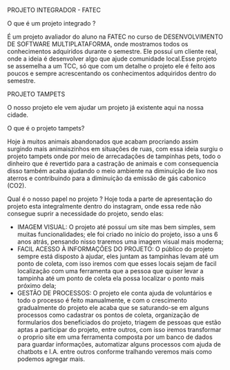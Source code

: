 PROJETO INTEGRADOR - FATEC 


O que é um projeto integrado ?

  É um projeto avaliador do aluno na FATEC no curso de DESENVOLVIMENTO DE SOFTWARE MULTIPLATAFORMA, onde mostramos todos os conhecimentos adquiridos durante o 
  semestre.
  Ele possuí um cliente real, onde a ideia é desenvolver algo que ajude comunidade local.Esse projeto se assemelha a um TCC, só que com um detalhe o projeto ele é feito 
  aos poucos e sempre acrescentando os conhecimentos adquiridos dentro do semestre.


PROJETO TAMPETS 

  O nosso projeto ele vem ajudar um projeto já existente aqui na nossa cidade.
  
  O que é o projeto tampets?

  Hoje à muitos animais abandonados que acabam procriando assim surgindo mais animaiszinhos em situações de ruas, com essa ideia surgiu o projeto tampets onde por meio de arrecadações de tampinhas pets,
  todo o dinheiro que é revertido para a castração de animais e com consequencia disso também acaba ajudando o meio ambiente na diminuição de lixo nos aterros e contribuindo para a diminuição da emissão
  de gás cabonico (CO2).

  Qual é o nosso papel no projeto ?
  Hoje toda a parte de apresentação do projeto esta integralmente dentro do instagram, onde essa rede não consegue suprir a necessidade do projeto, sendo elas:
  - IMAGEM VISUAL: O projeto até possuí um site mas bem simples, sem muitas funcionalidades; ele foi criado no início do projeto, isso a uns 6 anos atrás, pensando nisso traremos uma imagem visual mais moderna;
  - FACIL ACESSO À INFORMAÇÕES DO PROJETO: O público do projeto sempre está disposto à ajudar, eles juntam as tampinhas levam até um ponto de coleta, com isso iremos com que esses locais sejam de facil localização
com uma ferramenta que a pessoa que quiser levar a tampinha até um ponto de coleta ela possa localizar o ponto mais próximo dela;
  - GESTÃO DE PROCESSOS: O projeto ele conta ajuda de voluntários e todo o processo é feito manualmente, e com o crescimento gradualmente do projeto ele acaba que se saturando-se em alguns processos como cadastrar os
pontos de coleta, organização de formularios dos beneficiados do projeto, triagem de pessoas que estão aptas a participar do projeto, entre outros, com isso iremos transformar o proprio site em uma ferramenta composta
por um banco de dados para guardar informações, automatizar alguns processos com ajuda de chatbots e I.A. entre outros conforme tralhando veremos mais como podemos agregar mais.
  
